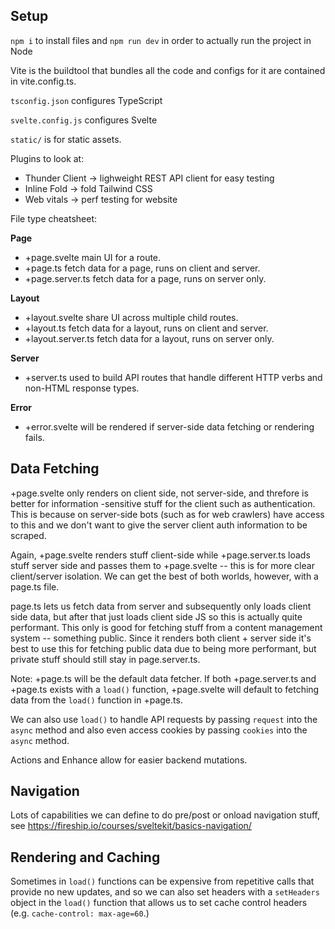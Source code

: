 ## Setup
`npm i` to install files and `npm run dev` in order to actually run the project in Node

Vite is the buildtool that bundles all the code and configs for it are contained in 
vite.config.ts.

`tsconfig.json` configures TypeScript

`svelte.config.js` configures Svelte

`static/` is for static assets.

Plugins to look at:
- Thunder Client -> lighweight REST API client for easy testing
- Inline Fold -> fold Tailwind CSS
- Web vitals -> perf testing for website

File type cheatsheet:

__Page__
- +page.svelte main UI for a route.
- +page.ts fetch data for a page, runs on client and server.
- +page.server.ts fetch data for a page, runs on server only.

__Layout__
- +layout.svelte share UI across multiple child routes.
- +layout.ts fetch data for a layout, runs on client and server.
- +layout.server.ts fetch data for a layout, runs on server only.

__Server__
- +server.ts used to build API routes that handle different HTTP verbs and non-HTML response types.

__Error__
- +error.svelte will be rendered if server-side data fetching or rendering fails.

## Data Fetching
+page.svelte only renders on client side, not server-side, and threfore is better for information
-sensitive stuff for the client such as authentication. This is because on server-side bots (such as
for web crawlers) have access to this and we don't want to give the server client auth information
to be scraped.

Again, +page.svelte renders stuff client-side while +page.server.ts loads stuff server side and passes
them to +page.svelte -- this is for more clear client/server isolation. We can get the best of both worlds,
however, with a page.ts file. 

page.ts lets us fetch data from server and subsequently only loads client side data, but after that just
loads client side JS so this is actually quite performant. This only is good for fetching stuff from a 
content management system -- something public. Since it renders both client + server side it's best to
use this for fetching public data due to being more performant, but private stuff should still stay in 
page.server.ts.

Note: +page.ts will be the default data fetcher. If both +page.server.ts and +page.ts exists with a `load()`
function, +page.svelte will default to fetching data from the `load()` function in +page.ts.

We can also use `load()` to handle API requests by passing `request` into the `async` method and also even
access cookies by passing `cookies` into the `async` method.

Actions and Enhance allow for easier backend mutations.

## Navigation
Lots of capabilities we can define to do pre/post or onload navigation stuff, see
https://fireship.io/courses/sveltekit/basics-navigation/

## Rendering and Caching
Sometimes in `load()` functions can be expensive from repetitive calls that provide no new updates, and 
so we can also set headers with a `setHeaders` object in the `load()` function that allows us to set
cache control headers (e.g. `cache-control: max-age=60`.)